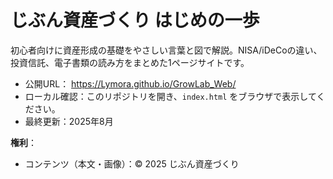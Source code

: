 # じぶん資産づくり はじめの一歩

初心者向けに資産形成の基礎をやさしい言葉と図で解説。NISA/iDeCoの違い、投資信託、電子書類の読み方をまとめた1ページサイトです。

- 公開URL： https://Lymora.github.io/GrowLab_Web/
- ローカル確認：このリポジトリを開き、`index.html` をブラウザで表示してください。
- 最終更新：2025年8月

**権利**：
- コンテンツ（本文・画像）：© 2025 じぶん資産づくり

